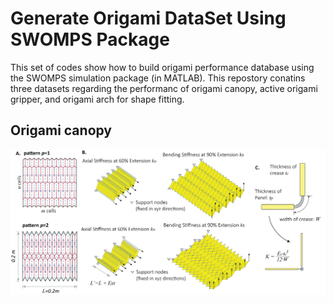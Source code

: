 # Generate Origami DataSet Using SWOMPS Package

This set of codes show how to build origami performance database using the SWOMPS simulation package (in MATLAB). 
This repostory conatins three datasets regarding the performanc of origami canopy, active origami gripper, and origami arch for shape fitting. 

## Origami canopy

![alt text](https://github.com/zzhuyii/GenerateOrigamiDataSet/blob/master/Figures_ReadMe/CanopyDetails.png)
